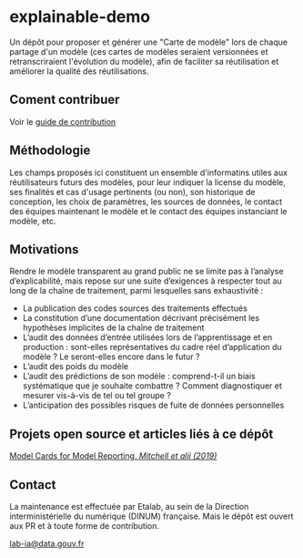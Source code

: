 # explainable-demo

Un dépôt pour proposer et générer une "Carte de modèle" lors de chaque partage d'un modèle (ces cartes de modèles seraient versionnées et retranscriraient l'évolution du modèle), afin de faciliter sa réutilisation et améliorer la qualité des réutilisations.

## Coment contribuer

Voir le [guide de contribution](CONTRIBUTING.md)

## Méthodologie 

Les champs proposés ici constituent un ensemble d'informatins utiles aux réutilisateurs futurs des modèles, pour leur indiquer la license du modèle, ses finalités et cas d'usage pertinents (ou non), son historique de conception, les choix de paramètres, les sources de données, le contact des équipes maintenant le modèle et le contact des équipes instanciant le modèle, etc.

## Motivations

Rendre le modèle transparent au grand public ne se limite pas à l’analyse d’explicabilité, mais repose sur une suite d’exigences à respecter tout au long de la chaîne de traitement, parmi lesquelles sans exhaustivité :

- La publication des codes sources des traitements effectués
- La constitution d’une documentation décrivant précisément les hypothèses implicites de la chaîne de traitement
- L’audit des données d’entrée utilisées lors de l’apprentissage et en production : sont-elles représentatives du cadre réel d’application du modèle ? Le seront-elles encore dans le futur ?
- L’audit des poids du modèle
- L’audit des prédictions de son modèle : comprend-t-il un biais systématique que je souhaite combattre ? Comment diagnostiquer et mesurer vis-à-vis de tel ou tel groupe ?
- L’anticipation des possibles risques de fuite de données personnelles

## Projets open source et articles liés à ce dépôt

[Model Cards for Model Reporting, *Mitchell et alii (2019)*](https://arxiv.org/abs/1810.03993)

## Contact

La maintenance est effectuée par Etalab, au sein de la Direction interministérielle du numérique (DINUM) française. Mais le dépôt est ouvert aux PR et à toute forme de contribution.

[lab-ia@data.gouv.fr](mailto:lab-ia@data.gouv.fr)
